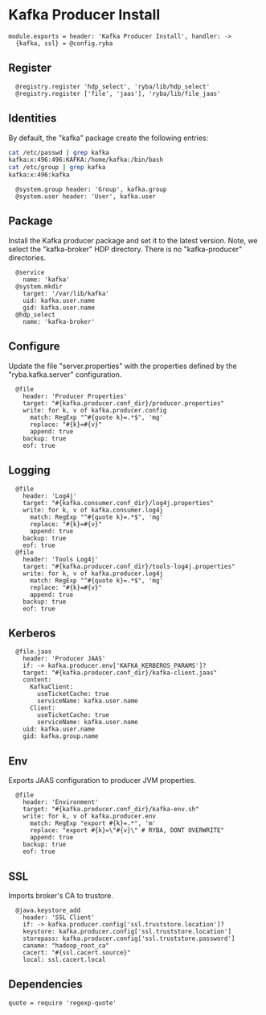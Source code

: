 
# Kafka Producer Install

    module.exports = header: 'Kafka Producer Install', handler: ->
      {kafka, ssl} = @config.ryba

## Register

      @registry.register 'hdp_select', 'ryba/lib/hdp_select'
      @registry.register ['file', 'jaas'], 'ryba/lib/file_jaas'

## Identities

By default, the "kafka" package create the following entries:

```bash
cat /etc/passwd | grep kafka
kafka:x:496:496:KAFKA:/home/kafka:/bin/bash
cat /etc/group | grep kafka
kafka:x:496:kafka
```

      @system.group header: 'Group', kafka.group
      @system.user header: 'User', kafka.user

## Package

Install the Kafka producer package and set it to the latest version. Note, we
select the "kafka-broker" HDP directory. There is no "kafka-producer"
directories.

      @service
        name: 'kafka'
      @system.mkdir
        target: '/var/lib/kafka'
        uid: kafka.user.name
        gid: kafka.user.name
      @hdp_select
        name: 'kafka-broker'

## Configure

Update the file "server.properties" with the properties defined by the
"ryba.kafka.server" configuration.

      @file 
        header: 'Producer Properties'
        target: "#{kafka.producer.conf_dir}/producer.properties"
        write: for k, v of kafka.producer.config
          match: RegExp "^#{quote k}=.*$", 'mg'
          replace: "#{k}=#{v}"
          append: true
        backup: true
        eof: true

## Logging

      @file
        header: 'Log4j'
        target: "#{kafka.consumer.conf_dir}/log4j.properties"
        write: for k, v of kafka.consumer.log4j
          match: RegExp "^#{quote k}=.*$", 'mg'
          replace: "#{k}=#{v}"
          append: true
        backup: true
        eof: true
      @file
        header: 'Tools Log4j'
        target: "#{kafka.producer.conf_dir}/tools-log4j.properties"
        write: for k, v of kafka.producer.log4j
          match: RegExp "^#{quote k}=.*$", 'mg'
          replace: "#{k}=#{v}"
          append: true
        backup: true
        eof: true


## Kerberos

      @file.jaas
        header: 'Producer JAAS'
        if: -> kafka.producer.env['KAFKA_KERBEROS_PARAMS']?
        target: "#{kafka.producer.conf_dir}/kafka-client.jaas"
        content:
          KafkaClient:
            useTicketCache: true
            serviceName: kafka.user.name
          Client:
            useTicketCache: true
            serviceName: kafka.user.name
        uid: kafka.user.name
        gid: kafka.group.name

## Env

 Exports JAAS configuration to producer JVM properties.

      @file
        header: 'Environment'
        target: "#{kafka.producer.conf_dir}/kafka-env.sh"
        write: for k, v of kafka.producer.env
          match: RegExp "export #{k}=.*", 'm'
          replace: "export #{k}=\"#{v}\" # RYBA, DONT OVERWRITE"
          append: true
        backup: true
        eof: true

## SSL

  Imports broker's CA to trustore.

      @java.keystore_add
        header: 'SSL Client'
        if: -> kafka.producer.config['ssl.truststore.location']?
        keystore: kafka.producer.config['ssl.truststore.location']
        storepass: kafka.producer.config['ssl.truststore.password']
        caname: "hadoop_root_ca"
        cacert: "#{ssl.cacert.source}"
        local: ssl.cacert.local

## Dependencies

    quote = require 'regexp-quote'
